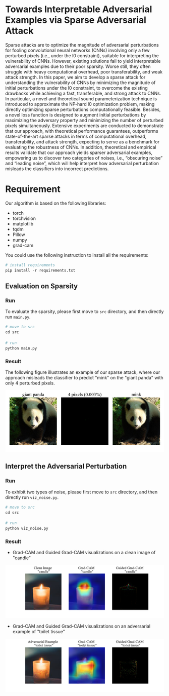 # Towards Interpretable Adversarial Examples via Sparse Adversarial Attack

Sparse attacks are to optimize the magnitude of adversarial perturbations for fooling convolutional neural networks (CNNs) involving only a few perturbed pixels (i.e., under the l0 constraint), suitable for interpreting the vulnerability of CNNs. However, existing solutions fail to yield interpretable adversarial examples due to their poor sparsity. Worse still, they often struggle with heavy computational overhead, poor transferability, and weak attack strength. In this paper, we aim to develop a sparse attack for understanding the vulnerability of CNNs by minimizing the magnitude of initial perturbations under the l0 constraint, to overcome the existing drawbacks while achieving a fast, transferable, and strong attack to CNNs. In particular, a novel and theoretical sound parameterization technique is introduced to approximate the NP-hard l0 optimization problem, making directly optimizing sparse perturbations computationally feasible. Besides, a novel loss function is designed to augment initial perturbations by maximizing the adversary property and minimizing the number of perturbed pixels simultaneously. Extensive experiments are conducted to demonstrate that our approach, with theoretical performance guarantees, outperforms state-of-the-art sparse attacks in terms of computational overhead, transferability, and attack strength, expecting to serve as a benchmark for evaluating the robustness of CNNs. In addition, theoretical and empirical results validate that our approach yields sparser adversarial examples, empowering us to discover two categories of noises, i.e., “obscuring noise” and “leading noise”, which will help interpret how adversarial perturbation misleads the classifiers into incorrect predictions. 



# Requirement

Our algorithm is based on the following libraries:

- torch
- torchvision
- matplotlib
- tqdm
- Pillow
- numpy
- grad-cam

You could use the following instruction to install all the requirements:

```python
# install requirements
pip install -r requirements.txt
```



## Evaluation on Sparsity

### Run

To evaluate the sparsity, please first move to  `src` directory, and then directly run `main.py`.

```python
# move to src
cd src

# run
python main.py
```

### Result

The following figure illustrates an example of our sparse attack, where our approach misleads the classifier to predict "mink" on the "giant panda" with only 4 perturbed pixels.

![result](output/readme.png)


## Interpret the Adversarial Perturbation

### Run

To exhibit two types of noise, please first move to  `src` directory, and then directly run `viz_noise.py`.

```python
# move to src
cd src

# run
python viz_noise.py
```



### Result

- Grad-CAM and Guided Grad-CAM visualizations on a clean image of "candle"

![clean](output/viz_clean.png)

- Grad-CAM and Guided Grad-CAM visualizations on an adversarial example of "toilet tissue"

![clean](output/viz_adv.png)

